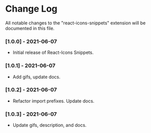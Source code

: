 # Change Log

All notable changes to the "react-icons-snippets" extension will be documented in this file.

### [1.0.0] - 2021-06-07

- Initial release of React-Icons Snippets.

### [1.0.1] - 2021-06-07

- Add gifs, update docs.

### [1.0.2] - 2021-06-07

- Refactor import prefixes. Update docs.

### [1.0.3] - 2021-06-07

- Update gifs, description, and docs.